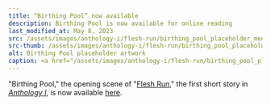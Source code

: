 ```yaml
---
title: “Birthing Pool” now available
description: Birthing Pool is now available for online reading
last_modified_at: May 8, 2023
src: /assets/images/anthology-i/flesh-run/birthing_pool_placeholder_med.jpg
src-thumb: /assets/images/anthology-i/flesh-run/birthing_pool_placeholder_small.jpg
alt: Birthing Pool placeholder artwork
caption: <a href="/assets/images/anthology-i/flesh-run/birthing_pool_placeholder.jpg" target="_blank">AI placeholder artwork</a> generated using <a href="https://creator.nightcafe.studio/creation/CDxGVor8kqRB81q3qd1n" target="_blank">SD 1.5</a> — <a href="https://creativecommons.org/publicdomain/zero/1.0/" target="_blank">CC0 1.0</a>
---
```


"Birthing Pool," the opening scene of "[Flesh Run](/anthology-i/flesh-run/)," the first short story in *[Anthology I](/anthology-i/)*, is now available [here](/anthology-i/flesh-run/birthing-pool/).
